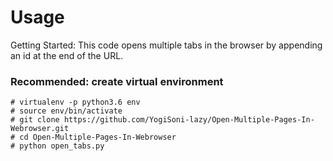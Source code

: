 # Usage

Getting Started: This code opens multiple tabs in the browser by appending an id at the end of the URL.

### Recommended: create virtual environment

```
# virtualenv -p python3.6 env
# source env/bin/activate
# git clone https://github.com/YogiSoni-lazy/Open-Multiple-Pages-In-Webrowser.git
# cd Open-Multiple-Pages-In-Webrowser
# python open_tabs.py
```

